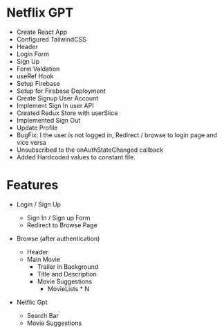 # Netflix GPT

- Create React App
- Configured TailwindCSS
- Header
- Login Form
- Sign Up
- Form Valdation
- useRef Hook
- Setup Firebase
- Setup for Firebase Deployment
- Create Signup User Account
- Implement Sign In user API
- Created Redux Store with userSlice
- Implemented Sign Out
- Update Profile
- BugFix: I the user is not logged in, Redirect / browse to login page and vice versa
- Unsubscribed to the onAuthStateChanged callback
- Added Hardcoded values to constant file.

# Features

- Login / Sign Up

  - Sign In / Sign up Form
  - Redirect to Browse Page

- Browse (after authentication)

  - Header
  - Main Movie
    - Trailer in Background
    - Title and Description
    - Movie Suggestions
      - MovieLists \* N

- Netflic Gpt
  - Search Bar
  - Movie Suggestions
